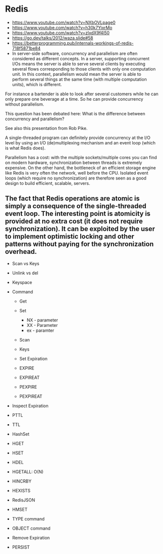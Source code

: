 # Redis
 - https://www.youtube.com/watch?v=NXbOVLpage0
 - https://www.youtube.com/watch?v=h30k7YixrMo
 - https://www.youtube.com/watch?v=zlxdX9f4l50
 - https://go.dev/talks/2012/waza.slide#58
 - https://betterprogramming.pub/internals-workings-of-redis-718f5871be84
 - In server-side software, concurrency and parallelism are often considered as different concepts. In a server, supporting concurrent I/Os means the server is able to serve several clients by executing several flows corresponding to those clients with only one computation unit. In this context, parallelism would mean the server is able to perform several things at the same time (with multiple computation units), which is different.

For instance a bartender is able to look after several customers while he can only prepare one beverage at a time. So he can provide concurrency without parallelism.

This question has been debated here: What is the difference between concurrency and parallelism?

See also this presentation from Rob Pike.

A single-threaded program can definitely provide concurrency at the I/O level by using an I/O (de)multiplexing mechanism and an event loop (which is what Redis does).

Parallelism has a cost: with the multiple sockets/multiple cores you can find on modern hardware, synchronization between threads is extremely expensive. On the other hand, the bottleneck of an efficient storage engine like Redis is very often the network, well before the CPU. Isolated event loops (which require no synchronization) are therefore seen as a good design to build efficient, scalable, servers.

The fact that Redis operations are atomic is simply a consequence of the single-threaded event loop. The interesting point is atomicity is provided at no extra cost (it does not require synchronization). It can be exploited by the user to implement optimistic locking and other patterns without paying for the synchronization overhead.
-
* Scan vs Keys
* Unlink vs del
* Keyspace
* Command
  * Get
  * Set
    * NX - parameter
    * XX - Parameter
    * ex - paramter
  * Scan
  * Keys

    
  * Set Expiration
   * EXPIRE
   * EXPIREAT
   * PEXPIRE
   * PEXPIREAT
 
     
 * Inspect Expiration
  * PTTL
  * TTL

 * HashSet
  * HGET
  * HSET
  * HDEL
  * HGETALL: O(N)
  * HINCRBY
  * HEXISTS
  * RedisJSON
  * HMSET

 * TYPE command
 * OBJECT command
 
 * Remove Expiration
  * PERSIST
